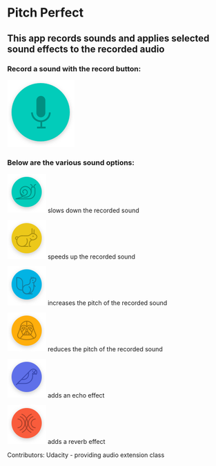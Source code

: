 #  Pitch Perfect

## This app records sounds and applies selected sound effects to the recorded audio

### Record a sound with the record button: 
![record](https://github.com/BrentMifsud/Pitch-Perfect/blob/master/Pitch%20Perfect/Assets.xcassets/Record.imageset/Record.png)

### Below are the various sound options:
![slow](https://github.com/BrentMifsud/Pitch-Perfect/blob/master/Pitch%20Perfect/Assets.xcassets/Slow.imageset/Slow.png)  slows down the recorded sound 

![fast](https://github.com/BrentMifsud/Pitch-Perfect/blob/master/Pitch%20Perfect/Assets.xcassets/Fast.imageset/Fast.png) speeds up the recorded sound

![high pitch](https://github.com/BrentMifsud/Pitch-Perfect/blob/master/Pitch%20Perfect/Assets.xcassets/HighPitch.imageset/HighPitch.png) increases the pitch of the recorded sound

![low pitch](https://github.com/BrentMifsud/Pitch-Perfect/blob/master/Pitch%20Perfect/Assets.xcassets/LowPitch.imageset/LowPitch.png) reduces the pitch of the recorded sound

![echo](https://github.com/BrentMifsud/Pitch-Perfect/blob/master/Pitch%20Perfect/Assets.xcassets/Echo.imageset/Echo.png) adds an echo effect 

![reverb](https://github.com/BrentMifsud/Pitch-Perfect/blob/master/Pitch%20Perfect/Assets.xcassets/Reverb.imageset/Reverb.png) adds a reverb effect

Contributors:
Udacity - providing audio extension class
